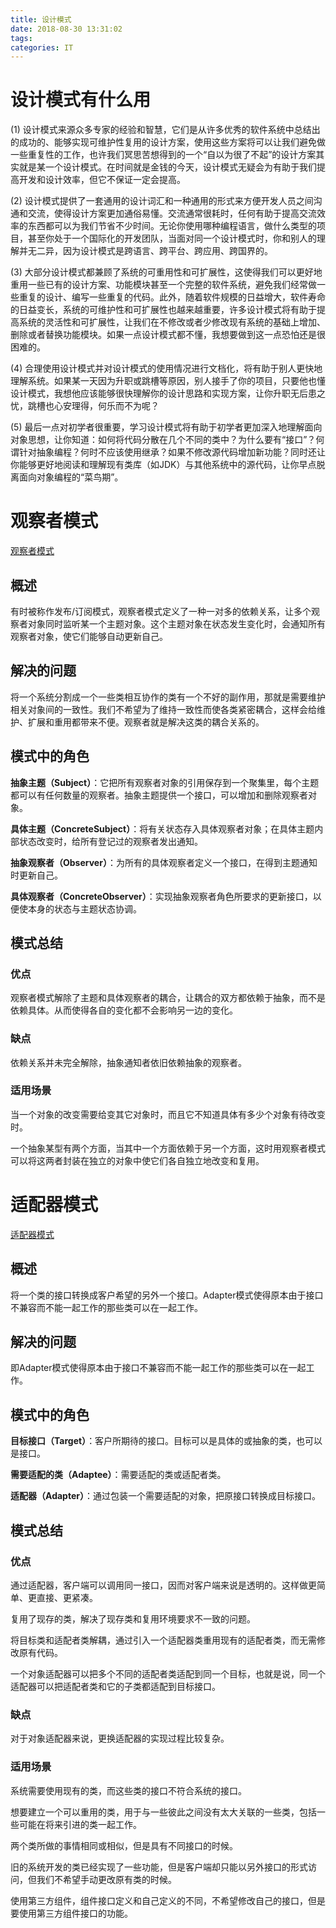 ```yaml
---
title: 设计模式
date: 2018-08-30 13:31:02
tags: 
categories: IT
---
```

# 设计模式有什么用

(1) 设计模式来源众多专家的经验和智慧，它们是从许多优秀的软件系统中总结出的成功的、能够实现可维护性复用的设计方案，使用这些方案将可以让我们避免做一些重复性的工作，也许我们冥思苦想得到的一个“自以为很了不起”的设计方案其实就是某一个设计模式。在时间就是金钱的今天，设计模式无疑会为有助于我们提高开发和设计效率，但它不保证一定会提高。

(2) 设计模式提供了一套通用的设计词汇和一种通用的形式来方便开发人员之间沟通和交流，使得设计方案更加通俗易懂。交流通常很耗时，任何有助于提高交流效率的东西都可以为我们节省不少时间。无论你使用哪种编程语言，做什么类型的项目，甚至你处于一个国际化的开发团队，当面对同一个设计模式时，你和别人的理解并无二异，因为设计模式是跨语言、跨平台、跨应用、跨国界的。

(3) 大部分设计模式都兼顾了系统的可重用性和可扩展性，这使得我们可以更好地重用一些已有的设计方案、功能模块甚至一个完整的软件系统，避免我们经常做一些重复的设计、编写一些重复的代码。此外，随着软件规模的日益增大，软件寿命的日益变长，系统的可维护性和可扩展性也越来越重要，许多设计模式将有助于提高系统的灵活性和可扩展性，让我们在不修改或者少修改现有系统的基础上增加、删除或者替换功能模块。如果一点设计模式都不懂，我想要做到这一点恐怕还是很困难的。

(4) 合理使用设计模式并对设计模式的使用情况进行文档化，将有助于别人更快地理解系统。如果某一天因为升职或跳槽等原因，别人接手了你的项目，只要他也懂设计模式，我想他应该能够很快理解你的设计思路和实现方案，让你升职无后患之忧，跳槽也心安理得，何乐而不为呢？

(5) 最后一点对初学者很重要，学习设计模式将有助于初学者更加深入地理解面向对象思想，让你知道：如何将代码分散在几个不同的类中？为什么要有“接口”？何谓针对抽象编程？何时不应该使用继承？如果不修改源代码增加新功能？同时还让你能够更好地阅读和理解现有类库（如JDK）与其他系统中的源代码，让你早点脱离面向对象编程的“菜鸟期”。

# 观察者模式

[观察者模式](http://www.cnblogs.com/wangjq/archive/2012/07/12/2587966.html)

## 概述
有时被称作发布/订阅模式，观察者模式定义了一种一对多的依赖关系，让多个观察者对象同时监听某一个主题对象。这个主题对象在状态发生变化时，会通知所有观察者对象，使它们能够自动更新自己。

## 解决的问题
将一个系统分割成一个一些类相互协作的类有一个不好的副作用，那就是需要维护相关对象间的一致性。我们不希望为了维持一致性而使各类紧密耦合，这样会给维护、扩展和重用都带来不便。观察者就是解决这类的耦合关系的。

## 模式中的角色
**抽象主题（Subject）**：它把所有观察者对象的引用保存到一个聚集里，每个主题都可以有任何数量的观察者。抽象主题提供一个接口，可以增加和删除观察者对象。

**具体主题（ConcreteSubject）**：将有关状态存入具体观察者对象；在具体主题内部状态改变时，给所有登记过的观察者发出通知。

**抽象观察者（Observer）**：为所有的具体观察者定义一个接口，在得到主题通知时更新自己。

**具体观察者（ConcreteObserver）**：实现抽象观察者角色所要求的更新接口，以便使本身的状态与主题状态协调。

## 模式总结
### 优点

观察者模式解除了主题和具体观察者的耦合，让耦合的双方都依赖于抽象，而不是依赖具体。从而使得各自的变化都不会影响另一边的变化。

### 缺点

依赖关系并未完全解除，抽象通知者依旧依赖抽象的观察者。

### 适用场景

当一个对象的改变需要给变其它对象时，而且它不知道具体有多少个对象有待改变时。

一个抽象某型有两个方面，当其中一个方面依赖于另一个方面，这时用观察者模式可以将这两者封装在独立的对象中使它们各自独立地改变和复用。

# 适配器模式
[适配器模式](https://www.cnblogs.com/wangjq/archive/2012/07/09/2582485.html)
## 概述
将一个类的接口转换成客户希望的另外一个接口。Adapter模式使得原本由于接口不兼容而不能一起工作的那些类可以在一起工作。

## 解决的问题
即Adapter模式使得原本由于接口不兼容而不能一起工作的那些类可以在一起工作。

## 模式中的角色
**目标接口（Target）**：客户所期待的接口。目标可以是具体的或抽象的类，也可以是接口。

**需要适配的类（Adaptee）**：需要适配的类或适配者类。

**适配器（Adapter）**：通过包装一个需要适配的对象，把原接口转换成目标接口。

## 模式总结

### 优点
通过适配器，客户端可以调用同一接口，因而对客户端来说是透明的。这样做更简单、更直接、更紧凑。

复用了现存的类，解决了现存类和复用环境要求不一致的问题。

将目标类和适配者类解耦，通过引入一个适配器类重用现有的适配者类，而无需修改原有代码。

一个对象适配器可以把多个不同的适配者类适配到同一个目标，也就是说，同一个适配器可以把适配者类和它的子类都适配到目标接口。

### 缺点
对于对象适配器来说，更换适配器的实现过程比较复杂。

### 适用场景
系统需要使用现有的类，而这些类的接口不符合系统的接口。

想要建立一个可以重用的类，用于与一些彼此之间没有太大关联的一些类，包括一些可能在将来引进的类一起工作。

两个类所做的事情相同或相似，但是具有不同接口的时候。

旧的系统开发的类已经实现了一些功能，但是客户端却只能以另外接口的形式访问，但我们不希望手动更改原有类的时候。

使用第三方组件，组件接口定义和自己定义的不同，不希望修改自己的接口，但是要使用第三方组件接口的功能。

